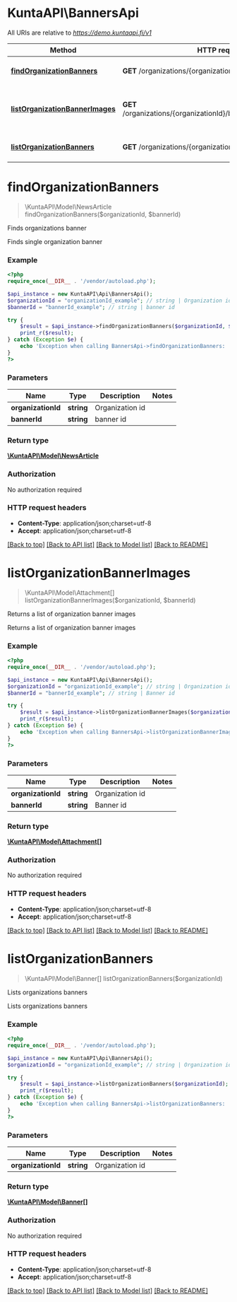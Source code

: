 # KuntaAPI\BannersApi

All URIs are relative to *https://demo.kuntaapi.fi/v1*

Method | HTTP request | Description
------------- | ------------- | -------------
[**findOrganizationBanners**](BannersApi.md#findOrganizationBanners) | **GET** /organizations/{organizationId}/banners/{bannerId} | Finds organizations banner
[**listOrganizationBannerImages**](BannersApi.md#listOrganizationBannerImages) | **GET** /organizations/{organizationId}/banners/{bannerId}/images | Returns a list of organization banner images
[**listOrganizationBanners**](BannersApi.md#listOrganizationBanners) | **GET** /organizations/{organizationId}/banners | Lists organizations banners


# **findOrganizationBanners**
> \KuntaAPI\Model\NewsArticle findOrganizationBanners($organizationId, $bannerId)

Finds organizations banner

Finds single organization banner

### Example
```php
<?php
require_once(__DIR__ . '/vendor/autoload.php');

$api_instance = new KuntaAPI\Api\BannersApi();
$organizationId = "organizationId_example"; // string | Organization id
$bannerId = "bannerId_example"; // string | banner id

try {
    $result = $api_instance->findOrganizationBanners($organizationId, $bannerId);
    print_r($result);
} catch (Exception $e) {
    echo 'Exception when calling BannersApi->findOrganizationBanners: ', $e->getMessage(), PHP_EOL;
}
?>
```

### Parameters

Name | Type | Description  | Notes
------------- | ------------- | ------------- | -------------
 **organizationId** | **string**| Organization id |
 **bannerId** | **string**| banner id |

### Return type

[**\KuntaAPI\Model\NewsArticle**](../Model/NewsArticle.md)

### Authorization

No authorization required

### HTTP request headers

 - **Content-Type**: application/json;charset=utf-8
 - **Accept**: application/json;charset=utf-8

[[Back to top]](#) [[Back to API list]](../../README.md#documentation-for-api-endpoints) [[Back to Model list]](../../README.md#documentation-for-models) [[Back to README]](../../README.md)

# **listOrganizationBannerImages**
> \KuntaAPI\Model\Attachment[] listOrganizationBannerImages($organizationId, $bannerId)

Returns a list of organization banner images

Returns a list of organization banner images

### Example
```php
<?php
require_once(__DIR__ . '/vendor/autoload.php');

$api_instance = new KuntaAPI\Api\BannersApi();
$organizationId = "organizationId_example"; // string | Organization id
$bannerId = "bannerId_example"; // string | Banner id

try {
    $result = $api_instance->listOrganizationBannerImages($organizationId, $bannerId);
    print_r($result);
} catch (Exception $e) {
    echo 'Exception when calling BannersApi->listOrganizationBannerImages: ', $e->getMessage(), PHP_EOL;
}
?>
```

### Parameters

Name | Type | Description  | Notes
------------- | ------------- | ------------- | -------------
 **organizationId** | **string**| Organization id |
 **bannerId** | **string**| Banner id |

### Return type

[**\KuntaAPI\Model\Attachment[]**](../Model/Attachment.md)

### Authorization

No authorization required

### HTTP request headers

 - **Content-Type**: application/json;charset=utf-8
 - **Accept**: application/json;charset=utf-8

[[Back to top]](#) [[Back to API list]](../../README.md#documentation-for-api-endpoints) [[Back to Model list]](../../README.md#documentation-for-models) [[Back to README]](../../README.md)

# **listOrganizationBanners**
> \KuntaAPI\Model\Banner[] listOrganizationBanners($organizationId)

Lists organizations banners

Lists organizations banners

### Example
```php
<?php
require_once(__DIR__ . '/vendor/autoload.php');

$api_instance = new KuntaAPI\Api\BannersApi();
$organizationId = "organizationId_example"; // string | Organization id

try {
    $result = $api_instance->listOrganizationBanners($organizationId);
    print_r($result);
} catch (Exception $e) {
    echo 'Exception when calling BannersApi->listOrganizationBanners: ', $e->getMessage(), PHP_EOL;
}
?>
```

### Parameters

Name | Type | Description  | Notes
------------- | ------------- | ------------- | -------------
 **organizationId** | **string**| Organization id |

### Return type

[**\KuntaAPI\Model\Banner[]**](../Model/Banner.md)

### Authorization

No authorization required

### HTTP request headers

 - **Content-Type**: application/json;charset=utf-8
 - **Accept**: application/json;charset=utf-8

[[Back to top]](#) [[Back to API list]](../../README.md#documentation-for-api-endpoints) [[Back to Model list]](../../README.md#documentation-for-models) [[Back to README]](../../README.md)

